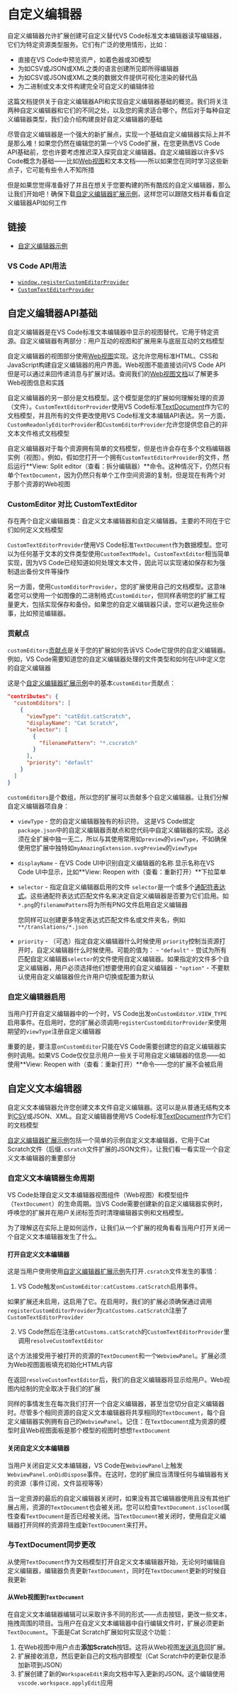 # 自定义编辑器

自定义编辑器允许扩展创建可自定义替代VS Code标准文本编辑器读写编辑器，它们为特定资源类型服务。它们有广泛的使用情形，比如：

- 直接在VS Code中预览资产，如着色器或3D模型
- 为如CSV或JSON或XML之类的语言创建所见即所得编辑器
- 为如CSV或JSON或XML之类的数据文件提供可视化渲染的替代品
- 为二进制或文本文件构建完全可自定义的编辑体验

这篇文档提供关于自定义编辑器API和实现自定义编辑器基础的概览。我们将关注两种自定义编辑器和它们的不同之处，以及您的需求适合哪个。然后对于每种自定义编辑器类型，我们会介绍构建良好自定义编辑器的基础

尽管自定义编辑器是一个强大的新扩展点，实现一个基础自定义编辑器实际上并不是那么难！如果您仍然在编辑您的第一个VS Code扩展，在您更熟悉VS Code API基础前，您也许要考虑推迟深入探究自定义编辑器。自定义编辑器以许多VS Code概念为基础——比如[Web视图](7.%20Web视图.md)和文本文档——所以如果您在同时学习这些新点子，它可能有些令人不知所措

但是如果您觉得准备好了并且在想关于您要构建的所有酷炫的自定义编辑器，那么让我们开始吧！确保下载[自定义编辑器扩展示例](https://github.com/microsoft/vscode-extension-samples/tree/main/custom-editor-sample)，这样您可以跟随文档并看看自定义编辑器API如何工作

## 链接

- [自定义编辑器示例](https://github.com/microsoft/vscode-extension-samples/tree/main/custom-editor-sample)

### VS Code API用法

- [`window.registerCustomEditorProvider`](/9.%20参考/1.%20VS%20Code%20API.md#window)
- [`CustomTextEditorProvider`](/9.%20参考/1.%20VS%20Code%20API.md#CustomTextEditorProvider)

## 自定义编辑器API基础

自定义编辑器是在VS Code标准文本编辑器中显示的视图替代，它用于特定资源。自定义编辑器有两部分：用户互动的视图和扩展用来与底层互动的文档模型

自定义编辑器的视图部分使用[Web视图](7.%20Web视图.md)实现。这允许您用标准HTML、CSS和JavaScript构建自定义编辑器的用户界面。Web视图不能直接访问VS Code API但是可以通过来回传递消息与扩展对话。查阅我们的[Web视图文档](7.%20Web视图.md)以了解更多Web视图信息和实践

自定义编辑器的另一部分是文档模型。这个模型是您的扩展如何理解处理的资源（文件）。`CustomTextEditorProvider`使用VS Code标准[TextDocument](/9.%20参考/1.%20VS%20Code%20API.md#workspace)作为它的文档模型，并且所有的文件更改使用VS Code标准文本编辑API表达。另一方面，`CustomReadonlyEditorProvider`和`CustomEditorProvider`允许您提供您自己的非文本文件格式文档模型

自定义编辑器对于每个资源拥有简单的文档模型，但是也许会存在多个文档编辑器实例（视图）。例如，假如您打开一个拥有`CustomTextEditorProvider`的文件，然后运行**View: Split editor（查看：拆分编辑器）**命令。这种情况下，仍然只有单个`TextDocument`，因为仍然只有单个工作空间资源的复制，但是现在有两个对于那个资源的Web视图

### CustomEditor 对比 CustomTextEditor

存在两个自定义编辑器类：自定义文本编辑器和自定义编辑器。主要的不同在于它们如何定义文档模型

`CustomTextEditorProvider`使用VS Code标准`TextDocument`作为数据模型。您可以为任何基于文本的文件类型使用`CustomTextModel`。`CustomTextEditor`相当简单实现，因为VS Code已经知道如何处理文本文件，因此可以实现诸如保存和为强制退出备份文件等操作

另一方面，使用`CustomEditorProvider`，您的扩展使用自己的文档模型。这意味着您可以使用一个如图像的二进制格式`CustomEditor`，但同样表明您的扩展工程量更大，包括实现保存和备份。如果您的自定义编辑器只读，您可以避免这些杂事，比如预览编辑器。

### 贡献点

`customEditors`[贡献点](/9.%20参考/2.%20贡献点.md)是关于您的扩展如何告诉VS Code它提供的自定义编辑器。例如，VS Code需要知道您的自定义编辑器处理的文件类型和如何在UI中定义您的自定义编辑器

这是个[自定义编辑器扩展示例](https://github.com/microsoft/vscode-extension-samples/tree/main/custom-editor-sample)中的基本`customEditor`贡献点：
```json
"contributes": {
  "customEditors": [
    {
      "viewType": "catEdit.catScratch",
      "displayName": "Cat Scratch",
      "selector": [
        {
          "filenamePattern": "*.cscratch"
        }
      ],
      "priority": "default"
    }
  ]
}
```

`customEditors`是个数组，所以您的扩展可以贡献多个自定义编辑器。让我们分解自定义编辑器项自身：

- `viewType` - 您的自定义编辑器独有的标识符。
    这是VS Code绑定`package.json`中的自定义编辑器贡献点和您代码中自定义编辑器的实现。这必须在全扩展中独一无二，所以与其使用常用如`preview`的`viewType`，不如确保使用您扩展中独特如`myAmazingExtension.svgPreview`的`viewType`
- `displayName` - 在VS Code UI中识别自定义编辑器的名称
    显示名称在VS Code UI中显示，比如**View: Reopen with（查看：重新打开）**下拉菜单
- `selector` - 指定自定义编辑器启用的文件
    `selector`是一个或多个[通配符表达式](https://code.visualstudio.com/docs/editor/glob-patterns)。这些通配符表达式匹配文件名来决定自定义编辑器是否要为它们启用。如`*.png`的`filenamePattern`将为所有PNG文件启用自定义编辑器
    
    您同样可以创建更多特定表达式匹配文件名或文件夹名，例如`**/translations/*.json`

- `priority` - （可选）指定自定义编辑器什么时候使用
    `priority`控制当资源打开时，自定义编辑器什么时候使用。可能的值为：
        - `"default"` - 尝试为所有匹配自定义编辑器`selector`的文件使用自定义编辑器。如果指定的文件多个自定义编辑器，用户必须选择他们想要使用的自定义编辑器
        - `"option"` - 不要默认使用自定义编辑器但允许用户切换或配置为默认

### 自定义编辑器启用

当用户打开自定义编辑器中的一个时，VS Code出发`onCustomEditor.VIEW_TYPE`启用事件。在启用时，您的扩展必须调用`registerCustomEditorProvider`来使用期望的`viewType`注册自定义编辑器

重要的是，要注意`onCustomEditor`只能在VS Code需要创建您的自定义编辑器实例时调用。如果VS Code仅仅显示用户一些关于可用自定义编辑器的信息——如使用**View: Reopen with（查看：重新打开）**命令——您的扩展不会被启用

## 自定义文本编辑器

自定义文本编辑器允许您创建文本文件自定义编辑器。这可以是从普通无结构文本到[CSV](https://en.wikipedia.org/wiki/Comma-separated_values)或JSON、XML。自定义编辑器使用VS Code标准[TextDocument](/9.%20参考/1.%20VS%20Code%20API.md#TextDocument)作为它们的文档模型

[自定义编辑器扩展示例](https://github.com/microsoft/vscode-extension-samples/tree/main/custom-editor-sample)包括一个简单的示例自定义文本编辑器，它用于Cat Scratch文件（后缀`.csratch`文件扩展的JSON文件）。让我们看一看实现一个自定义文本编辑器的重要部分

### 自定义文本编辑器生命周期

VS Code处理自定义文本编辑器视图组件（Web视图）和模型组件（`TextDocument`）的生命周期。当VS Code需要创建新的自定义编辑器实例时，呼唤您的扩展并在用户关闭标签页时清理编辑器实例和文档模型。

为了理解这在实际上是如何运作，让我们从一个扩展的视角看看当用户打开关闭一个自定义文本编辑器发生了什么。

#### 打开自定义文本编辑器

这是当用户使用使用[自定义编辑器扩展示例](https://github.com/microsoft/vscode-extension-samples/tree/main/custom-editor-sample)先打开`.csratch`文件发生的事情：

1. VS Code触发`onCustomEditor:catCustoms.catScratch`启用事件。

如果扩展还未启用，这启用了它。在启用时，我们的扩展必须确保通过调用`registerCustomEditorProvider`为`catCustoms.catScratch`注册了`CustomTextEditorProvider`

2. VS Code然后在注册`catCustoms.catScratch`的`CustomTextEditorProvider`里调用`resolveCustomTextEditor`

这个方法接受用于被打开的资源的`TextDocument`和一个`WebviewPanel`。扩展必须为Web视图面板填充初始化HTML内容

在返回`resolveCustomTextEditor`后，我们的自定义编辑器将显示给用户。Web视图内绘制的完全取决于我们的扩展

同样的事情发生在每次我们打开一个自定义编辑器，甚至当您切分自定义编辑器时。尽管多个相同资源的自定义文本编辑器将共享相同的`TextDocument`，每个自定义编辑器实例拥有自己的`WebviewPanel`。记住：在`TextDocument`成为资源的模型时且Web视图面板是那个模型的视图时想想`TextDocument`

#### 关闭自定义文本编辑器

当用户关闭自定义文本编辑器，VS Code在`WebviewPanel`上触发`WebviewPanel.onDidDispose`事件。在这时，您的扩展应当清理任何与编辑器有关的资源（事件订阅，文件监视等等）

当一定资源的最后的自定义编辑器关闭时，如果没有其它编辑器使用且没有其他扩展占用，资源的`TextDocument`也会被关闭。您可以检查`TextDocument.isClosed`属性查看`TextDocument`是否已经被关闭。当`TextDocument`被关闭时，使用自定义编辑器打开同样的资源将生成新`TextDocument`来打开。

### 与TextDocument同步更改

从使用`TextDocument`作为文档模型打开自定义文本编辑器开始，无论何时编辑自定义编辑器，编辑器负责更新`TextDocument`，同时在`TextDocument`更新的时候自我更新

#### 从Web视图到`TextDocument`

在自定义文本编辑器编辑可以采取许多不同的形式——点击按钮，更改一些文本，拖拽周围的项目。当用户在自定义文本编辑器中自行编辑文件时，扩展必须更新`TextDocument`。下面是Cat Scratch扩展如何实现这个功能：

1. 在Web视图中用户点击**添加Scratch**按钮。这将从Web视图[发送消息](/4.%20扩展指南/7.%20Web视图.md#脚本与消息传递)回扩展。
2. 扩展接收消息，然后更新自己的文档内部模型（Cat Scratch中的更新仅是添加新项到JSON）
3. 扩展创建了新的`WorkspaceEdit`来向文档中写入更新的JSON。这个编辑使用`vscode.workspace.applyEdit`应用